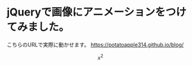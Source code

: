 # jQueryで画像にアニメーションをつけてみました。

こちらのURLで実際に動かせます。
https://potatoapple314.github.io/blog/

```math
x^{2}
```
